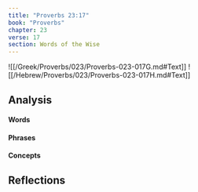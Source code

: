 ```yaml
---
title: "Proverbs 23:17"
book: "Proverbs"
chapter: 23
verse: 17
section: Words of the Wise
---
```

![[/Greek/Proverbs/023/Proverbs-023-017G.md#Text]]
![[/Hebrew/Proverbs/023/Proverbs-023-017H.md#Text]]

## Analysis

#### Words

#### Phrases

#### Concepts

## Reflections
